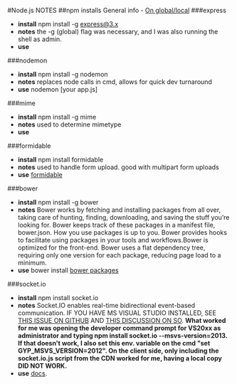
#Node.js NOTES
##npm installs
General info - [On global/local](http://stackoverflow.com/questions/11715486/node-js-why-does-my-project-says-cant-find-module-when-it-is-installed-global)
###express
* **install** npm install -g express@3.x
* **notes** the -g (global) flag was necessary, and I was also running the shell as admin.
* **use** 

###nodemon
* **install** npm install -g nodemon
* **notes** replaces node calls in cmd, allows for quick dev turnaround
* **use** nodemon [your app.js]

###mime
* **install** npm install -g mime
* **notes** used to determine mimetype
* **use** 

###formidable
* **install** npm install formidable
* **notes** used to handle form upload. good with multipart form uploads
* **use** [formidable](https://github.com/felixge/node-formidable)

###bower
* **install** npm install -g bower
* **notes** Bower works by fetching and installing packages from all over, taking care of hunting, finding, downloading, and saving the stuff you’re looking for. Bower keeps track of these packages in a manifest file, bower.json. How you use packages is up to you. Bower provides hooks to facilitate using packages in your tools and workflows.Bower is optimized for the front-end. Bower uses a flat dependency tree, requiring only one version for each package, reducing page load to a minimum.
* **use** bower install <package> [bower packages](http://bower.io/#install-packages)

###socket.io
* **install** npm install socket.io
* **notes** Socket.IO enables real-time bidirectional event-based communication. IF YOU HAVE MS VISUAL STUDIO INSTALLED, SEE [THIS ISSUE ON GITHUB](https://github.com/Automattic/socket.io/issues/1151) AND [THIS DISCUSSION ON SO](http://stackoverflow.com/questions/14180012/npm-install-for-some-packages-sqlite3-socket-io-fail-with-error-msb8020-on-wi).
  **What worked for me was opening the developer command prompt for VS20xx as administrator and typing npm install socket.io --msvs-version=2013. If that doesn't work, I also set this env. variable on the cmd "set GYP_MSVS_VERSION=2012". On the client side, only including the socket.io.js script from the CDN worked for me, having a local copy DID NOT WORK.**
* **use** [docs](http://socket.io/docs/). 
